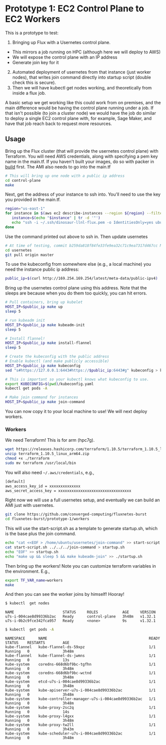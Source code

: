 # Prototype 1: EC2 Control Plane to EC2 Workers

This is a prototype to test:

1. Bringing up Flux with a Usernetes control plane.
 - This mirrors a job running on HPC (although here we will deploy to AWS)
 - We will expose the control plane with an IP address 
 - Generate join key for it
2. Automated deployment of usernetes from that instance (just worker nodes), that writes join command directly into startup script (double check this is secure).
3. Then we will have kubectl get nodes working, and theoretically from inside a flux job. 

A basic setup we get working like this could work from on premises, and the main difference would be having the control plane running under a job. If that isn't possible (to join a cluster node) we would have the job do similar to deploy a single EC2 control plane with, for example, Sage Maker, and have that job reach back to request more resources.

## Usage

Bring up the Flux cluster (that will provide the usernetes control plane) with Terraform. You will need AWS credentials, along with specifying a pem key name in the main.tf. If you haven't built your images, do so with packer in [build](control-plane/build) first. The AMI also needs to go into the main.tf

```bash
# This will bring up one node with a public ip address
cd control-plane
make
```

Next, get the address of your instance to ssh into. You'll need to use the key you provided in the main.tf.

```bash
region="us-east-1"
for instance in $(aws ec2 describe-instances --region ${region} --filters Name=instance-state-name,Values=running | jq .Reservations[].Instances[].NetworkInterfaces[].PrivateIpAddresses[].Association.PublicDnsName); do
   instance=$(echo "$instance" | tr -d '"')
   echo "ssh -i ~/.ssh/dinosaur-llnl-flux.pem -o IdentitiesOnly=yes ubuntu@${instance}"
done
```

Use the command printed out above to ssh in. Then update usernetes

```bash
# At time of testing, commit b259da818f84fe33fe9ea32c71c9ea7317d467cc Monday Feb 10 2025
cd usernetes
git pull origin master
```

To use the kubeconfig from somewhere else (e.g., a local machine) you need the instance public ip address:

```bash
public_ip=$(curl http://169.254.169.254/latest/meta-data/public-ipv4)
```

Bring up the usernetes control plane using this address. Note that the sleeps are because when you do them too quickly, you can hit errors.

```bash
# Pull containers, bring up kubelet
HOST_IP=$public_ip make up
sleep 5

# run kubeadm init
HOST_IP=$public_ip make kubeadm-init
sleep 5

# Install flannel!
HOST_IP=$public_ip make install-flannel
sleep 5

# Create the kubeconfig with the public address
# Enable kubectl (and make publicly accessible)
HOST_IP=$public_ip make kubeconfig
sed "s#https://127.0.0.1:6443#https://$public_ip:6443#g" kubeconfig > kubeconfig.yaml

# This is important so your kubectl knows what kubeconfig to use.
export KUBECONFIG=$(pwd)/kubeconfig.yaml
kubectl get pods -A

# Make join command for instances
HOST_IP=$public_ip make join-command
```

You can now copy it to your local machine to use! We will next deploy workers.

### Workers

We need Terraform! This is for arm (hpc7g).

```bash
wget https://releases.hashicorp.com/terraform/1.10.5/terraform_1.10.5_linux_arm64.zip
unzip terraform_1.10.5_linux_arm64.zip 
chmod +x ./terraform
sudo mv terraform /usr/local/bin
```

You will also need `~/.aws/credentials`, e.g.,

```bash
[default]
aws_access_key_id = xxxxxxxxxxxxxx
aws_secret_access_key = xxxxxxxxxxxxxxxxxxxxxxxxxxxxxxxxx
```

Right now we will use a full usernetes setup, and eventually we can build an AMI just with usernetes.

```bash
git clone https://github.com/converged-computing/fluxnetes-burst
cd fluxnetes-burst/prototype-1/workers
```

This will use the start-script.sh as a template to generate startup.sh, which
is the base plus the join command.

```bash
echo "cat <<EOF > /home/ubuntu/usernetes/join-command" >> start-script.sh
cat start-script.sh ../../../join-command > startup.sh
echo "EOF" >> startup.sh
echo "make up && sleep 5 && make kubeadm-join" >> ./startup.sh
```

Then bring up the workers! Note you can customize terraform variables in the environment. E.g.,

```bash
export TF_VAR_name=workers
make
```

And then you can see the worker joins by himself! Hooray!

```bash
$ kubectl  get nodes
```
```console
NAME                      STATUS     ROLES           AGE     VERSION
u7s-i-004cae8d99336b2ac   Ready      control-plane   3h48m   v1.32.1
u7s-i-0b2c9fce342fca957   Ready      <none>          9s      v1.32.1
```
```bash
$ kubectl  get pods -A
```
```console
NAMESPACE      NAME                                              READY   STATUS    RESTARTS        AGE
kube-flannel   kube-flannel-ds-59xpz                             1/1     Running   0               3h48m
kube-flannel   kube-flannel-ds-jwmns                             1/1     Running   0               13s
kube-system    coredns-668d6bf9bc-tgfhn                          1/1     Running   0               3h48m
kube-system    coredns-668d6bf9bc-wctnd                          1/1     Running   0               3h48m
kube-system    etcd-u7s-i-004cae8d99336b2ac                      1/1     Running   0               3h48m
kube-system    kube-apiserver-u7s-i-004cae8d99336b2ac            1/1     Running   0               3h48m
kube-system    kube-controller-manager-u7s-i-004cae8d99336b2ac   1/1     Running   0               3h48m
kube-system    kube-proxy-2sc2q                                  1/1     Running   0               14s
kube-system    kube-proxy-l4gxx                                  1/1     Running   0               3h48m
kube-system    kube-proxy-tw2ll                                  1/1     Running   0               3h43m
kube-system    kube-scheduler-u7s-i-004cae8d99336b2ac            1/1     Running   0               3h48m
```
